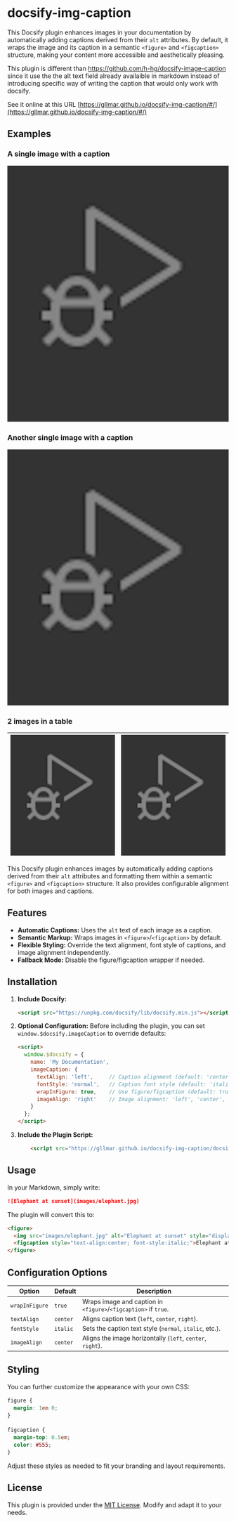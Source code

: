 # docsify-img-caption

This Docsify plugin enhances images in your documentation by automatically adding captions derived from their `alt` attributes. By default, it wraps the image and its caption in a semantic `<figure>` and `<figcaption>` structure, making your content more accessible and aesthetically pleasing.

This plugin is different than https://github.com/h-hg/docsify-image-caption since it use the the alt text field already availaible in markdown instead of introducing specific way of writing the caption that would only work with docsify. 


See it online at this URL [https://gllmar.github.io/docsify-img-caption/#/](https://gllmar.github.io/docsify-img-caption/#/)

## Examples

### A single image with a caption

![This is a caption from the alt text ](./image.png)

### Another single image with a caption

![This is a caption from the alt text ](./image.png)


### 2 images in a table 

| ![This is a caption from the alt 1 ](./image.png) | ![This is a caption from the alt 2 ](./image.png) |
| - | - | 


This Docsify plugin enhances images by automatically adding captions derived from their `alt` attributes and formatting them within a semantic `<figure>` and `<figcaption>` structure. It also provides configurable alignment for both images and captions.

## Features

- **Automatic Captions:** Uses the `alt` text of each image as a caption.
- **Semantic Markup:** Wraps images in `<figure>`/`<figcaption>` by default.
- **Flexible Styling:** Override the text alignment, font style of captions, and image alignment independently.
- **Fallback Mode:** Disable the figure/figcaption wrapper if needed.

## Installation

1. **Include Docsify:**
   ```html
   <script src="https://unpkg.com/docsify/lib/docsify.min.js"></script>
   ```

2. **Optional Configuration:**
   Before including the plugin, you can set `window.$docsify.imageCaption` to override defaults:
   ```html
   <script>
     window.$docsify = {
       name: 'My Documentation',
       imageCaption: {
         textAlign: 'left',     // Caption alignment (default: 'center')
         fontStyle: 'normal',   // Caption font style (default: 'italic')
         wrapInFigure: true,    // Use figure/figcaption (default: true)
         imageAlign: 'right'    // Image alignment: 'left', 'center', or 'right' (default: 'center')
       }
     };
   </script>
   ```

3. **Include the Plugin Script:**
   ```html
       <script src="https://gllmar.github.io/docsify-img-caption/docsify-img-caption.js"></script>
   ```

## Usage

In your Markdown, simply write:
```markdown
![Elephant at sunset](images/elephant.jpg)
```

The plugin will convert this to:
```html
<figure>
  <img src="images/elephant.jpg" alt="Elephant at sunset" style="display:block; margin:0 auto;">
  <figcaption style="text-align:center; font-style:italic;">Elephant at sunset</figcaption>
</figure>
```

## Configuration Options

| Option        | Default   | Description                                                                 |
|---------------|-----------|-----------------------------------------------------------------------------|
| `wrapInFigure`| `true`    | Wraps image and caption in `<figure>`/`<figcaption>` if `true`.              |
| `textAlign`   | `center`  | Aligns caption text (`left`, `center`, `right`).                            |
| `fontStyle`   | `italic`  | Sets the caption text style (`normal`, `italic`, etc.).                     |
| `imageAlign`  | `center`  | Aligns the image horizontally (`left`, `center`, `right`).                  |

## Styling

You can further customize the appearance with your own CSS:
```css
figure {
  margin: 1em 0;
}

figcaption {
  margin-top: 0.5em;
  color: #555;
}
```

Adjust these styles as needed to fit your branding and layout requirements.

## License

This plugin is provided under the [MIT License](LICENSE). Modify and adapt it to your needs.

